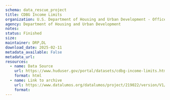 ```yaml
---
schema: data_rescue_project 
title: CDBG Income Limits
organization: U.S. Department of Housing and Urban Development - Office of Policy Development and Research
agency: Department of Housing and Urban Development
notes: 
status: Finished
size: 
maintainer: DRP,DL
download_date: 2025-02-11
metadata_available: False
metadata_url: 
resources:
  - name: Data Source
    url: https://www.huduser.gov/portal/datasets/cdbg-income-limits.html
    format: html
  - name: Link to archive
    url: https://www.datalumos.org/datalumos/project/219022/version/V1/view
    format: 
---
```

